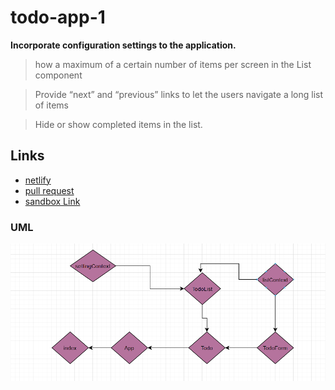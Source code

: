 # todo-app-1

**Incorporate configuration settings to the application.**


> how a maximum of a certain number of items per screen in the List component

> Provide “next” and “previous” links to let the users navigate a long list of items

> Hide or show completed items in the list.


## Links 

- [netlify](https://amazing-poitras-ad216f.netlify.app/)
- [pull request](https://github.com/amroalbarham/todo-app-1/pull/1)
- [sandbox Link](https://codesandbox.io/s/icy-field-dnlb1)

### UML

![UML](./lab31.png)
